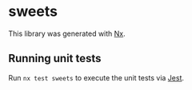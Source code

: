 # sweets

This library was generated with [Nx](https://nx.dev).

## Running unit tests

Run `nx test sweets` to execute the unit tests via [Jest](https://jestjs.io).
